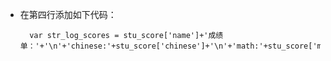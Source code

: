- 在第四行添加如下代码：

        var str_log_scores = stu_score['name']+'成绩单：'+'\n'+'chinese:'+stu_score['chinese']+'\n'+'math:'+stu_score['math']+'\n'+'english:'+stu_score['english'];